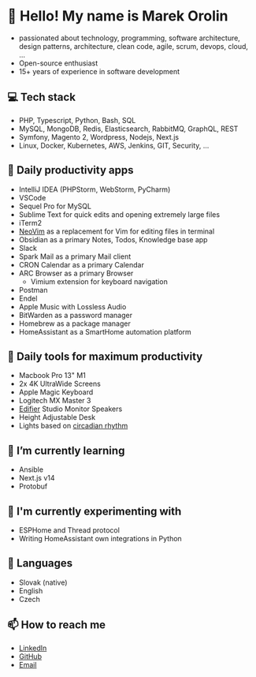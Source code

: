 # 👋 Hello! My name is Marek Orolin
- passionated about technology, programming, software architecture, design patterns, architecture, clean code, agile, scrum, devops, cloud, ...
- Open-source enthusiast
- 15+ years of experience in software development

## 💻 Tech stack
- PHP, Typescript, Python, Bash, SQL
- MySQL, MongoDB, Redis, Elasticsearch, RabbitMQ, GraphQL, REST
- Symfony, Magento 2, Wordpress, Nodejs, Next.js
- Linux, Docker, Kubernetes, AWS, Jenkins, GIT, Security, ...

## 📱 Daily productivity apps
- IntelliJ IDEA (PHPStorm, WebStorm, PyCharm)
- VSCode
- Sequel Pro for MySQL
- Sublime Text for quick edits and opening extremely large files
- iTerm2
- [NeoVim](https://neovim.io/) as a replacement for Vim for editing files in terminal
- Obsidian as a primary Notes, Todos, Knowledge base app
- Slack
- Spark Mail as a primary Mail client
- CRON Calendar as a primary Calendar
- ARC Browser as a primary Browser
  - Vimium extension for keyboard navigation
- Postman
- Endel
- Apple Music with Lossless Audio
- BitWarden as a password manager
- Homebrew as a package manager
- HomeAssistant as a SmartHome automation platform

## 🚀 Daily tools for maximum productivity
- Macbook Pro 13" M1
- 2x 4K UltraWide Screens
- Apple Magic Keyboard
- Logitech MX Master 3
- [Edifier](https://www.edifier.com) Studio Monitor Speakers
- Height Adjustable Desk
- Lights based on [circadian rhythm](https://www.webmd.com/sleep-disorders/find-circadian-rhythm)

## 🌱 I’m currently learning
- Ansible
- Next.js v14
- Protobuf

## 🧪 I'm currently experimenting with
- ESPHome and Thread protocol
- Writing HomeAssistant own integrations in Python

## 📣 Languages
- Slovak (native)
- English
- Czech

## 📫 How to reach me
- [LinkedIn](https://www.linkedin.com/in/marek-orolin/)
- [GitHub](https://github.com/derror)
- [Email](mailto:marek@orolin.digital)